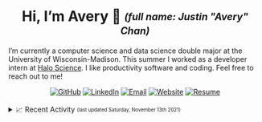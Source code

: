 <h1 align="center">Hi, I’m Avery 👋 <sub><sup><i>(full name: Justin "Avery" Chan)</i></sup></sub></h1>

I’m currently a computer science and data science double major at the University of Wisconsin-Madison. This summer I worked as a developer intern at [Halo Science](https://www.halo.science/). I like productivity software and coding. Feel free to reach out to me!

<div align="center">
  <a href="https://github.com/Avery2"><img alt="GitHub" src="https://img.shields.io/badge/GitHub-%230077B5.svg?style=flat&logo=github&logoColor=white&color=25292E"/></a>
  <a href="https://www.linkedin.com/in/avery2"><img alt="LinkedIn" src="https://img.shields.io/badge/Justin_Chan-%230077B5.svg?style=flat&logo=linkedin&logoColor=white"/></a>
  <a href="mailto:justinaverychan@gmail.com"><img alt="Email" src="https://img.shields.io/badge/justinaverychan@gmail.com-D14836?style=flat&logo=gmail&logoColor=white"/></a>
  <a href="https://www.averychan.site"><img alt="Website" src="https://img.shields.io/website?down_color=lightgrey&down_message=offline&label=averychan.site&up_color=green&up_message=online&url=https%3A%2F%2Fwww.averychan.site"/></a>
  <a href="https://www.averychan.site/normal-resume/Justin_Avery_Chan_Resume.pdf#view=FitH"><img alt="Resume" src="https://img.shields.io/badge/Resume_(last_updated)-Sept_2021-green"/></a>
</div><br/>

<details>
<summary>📈 Recent Activity <sub><sup>(last updated Saturday, November 13th 2021)</sup></sub></summary>
<h4>
  
```
⬆️ Pushed 1 commit to Fall-2021-Stat-340/FinalProject
⬆️ Pushed 1 commit to Fall-2021-Stat-340/FinalProject
⬆️ Pushed 1 commit to Fall-2021-Stat-340/FinalProject
⬆️ Pushed 1 commit to Fall-2021-Stat-340/FinalProject
⬆️ Pushed 1 commit to Fall-2021-Stat-340/FinalProject
⬆️ Pushed 1 commit to Fall-2021-Stat-340/FinalProject
⬆️ Pushed 1 commit to Fall-2021-Stat-340/FinalProject
```
  
</h4>
</details>

<!-- 
<details>
  <summary>💻 GitHub Stats</summary>
  <br/>
  <div align="center">
    <a href="https://github.com/Avery2" target="__blank">
      <img align="center" src="https://github-readme-stats.vercel.app/api?username=avery2&count_private=true&show_icons=true" />
    </a>
  </div>
</details> -->
